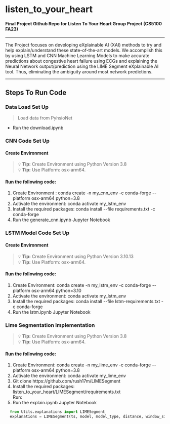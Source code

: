 # listen_to_your_heart <br>
#### Final Project Github Repo for Listen To Your Heart Group Project (CS5100 FA23)
_____________________

The Project focuses on developing eXplainable AI (XAI) methods to try and help explain/understand these state-of-the-art models. We accomplish this by using LSTM and CNN Machine Learning Models to make accurate predictions about congestive heart failure using ECGs and explaining the Neural Network output/prediction using the LIME Segment eXplainable AI tool. Thus, eliminating the ambiguity around most network predictions.
_____________________________
## Steps To Run Code  <br>

### Data Load Set Up  <br>
> Load data from PyhsioNet  <br>
* Run the download.ipynb <br>

### CNN Code Set Up  <br>
#### Create Environment <br>
> :bulb: **Tip:** Create Environment using Python Version 3.8 <br>
> :bulb: **Tip:** Use Platform: osx-arm64. <br>

#### Run the following code: <br>
<ol>
  <li> Create Environment : conda create -n my_cnn_env -c conda-forge --platform osx-arm64 python=3.8 </li>
  <li> Activate the environment: conda activate my_lstm_env </li>
  <li> Install the required packages: conda install --file requirements.txt -c conda-forge</li>
  <li> Run the generate_cnn.ipynb Jupyter Notebook </li>
</ol>

### LSTM Model Code Set Up 
#### Create Environment <br>
> :bulb: **Tip:** Create Environment using Python Version 3.10.13 <br>
> :bulb: **Tip:** Use Platform: osx-arm64. <br>
#### Run the following code: <br>
<ol>
  <li> Create Environment: conda create -n my_lstm_env -c conda-forge --platform osx-arm64 python=3.10 </li>
  <li> Activate the environment: conda activate my_lstm_env</li>
  <li> Install the required packages: conda install --file lstm-requirements.txt -c conda-forge</li>
  <li> Run the lstm.ipynb Jupyter Notebook </li>
</ol>

### Lime Segmentation Implementation 
> :bulb: **Tip:** Create Environment using Python Version 3.8 <br>
> :bulb: **Tip:** Use Platform: osx-arm64. <br>

#### Run the following code: <br>

<ol>
  <li> Create Environment: conda create -n my_lime_env -c conda-forge --platform osx-arm64 python=3.8 </li>
  <li> Activate the environment: conda activate my_lime_env </li>
  <li> Git clone https://github.com/rush17m/LIMESegment </li>
  <li> Install the required packages: listen_to_your_heart/LIMESegment/requirements.txt </li>
  Run:
  <li> Run the explain.ipynb Jupyter Notebook </li>
</ol>

```python
  from Utils.explanations import LIMESegment
  explanations = LIMESegment(ts, model, model_type, distance, window_size, cp, f)
```



